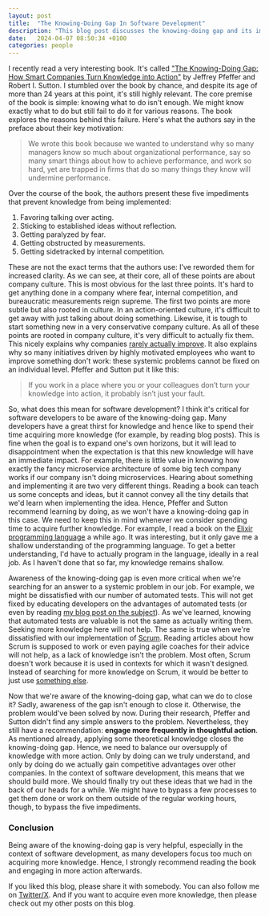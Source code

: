 ```yaml
---
layout: post
title:  "The Knowing-Doing Gap In Software Development"
description: "This blog post discusses the knowing-doing gap and its impact on software development. It's based on Pfeffer's and Sutton's book 'The Knowing-Doing Gap'."
date:   2024-04-07 08:50:34 +0100
categories: people
---
```

I recently read a very interesting book. It's called ["The Knowing-Doing Gap: How Smart Companies Turn Knowledge into Action"](https://www.goodreads.com/book/show/139851.The_Knowing_Doing_Gap) by Jeffrey Pfeffer and Robert I. Sutton. I stumbled over the book by chance, and despite its age of more than 24 years at this point, it's still highly relevant. The core premise of the book is simple: knowing what to do isn't enough. We might know exactly what to do but still fail to do it for various reasons. The book explores the reasons behind this failure. Here's what the authors say in the preface about their key motivation:
> We wrote this book because we wanted to understand why so many managers know so much about organizational performance, say so many smart things about how to achieve performance, and work so hard, yet are trapped in firms that do so many things they know will undermine performance.

Over the course of the book, the authors present these five impediments that prevent knowledge from being implemented:
1. Favoring talking over acting.
2. Sticking to established ideas without reflection.
3. Getting paralyzed by fear.
4. Getting obstructed by measurements.
5. Getting sidetracked by internal competition.

These are not the exact terms that the authors use: I've reworded them for increased clarity. As we can see, at their core, all of these points are about company culture. This is most obvious for the last three points. It's hard to get anything done in a company where fear, internal competition, and bureaucratic measurements reign supreme. The first two points are more subtle but also rooted in culture. In an action-oriented culture, it's difficult to get away with just talking about doing something. Likewise, it is tough to start something new in a very conservative company culture. As all of these points are rooted in company culture, it's very difficult to actually fix them. This nicely explains why companies [rarely actually improve](https://thinkingsideways.net/processes/continuous-improvement.html). It also explains why so many initiatives driven by highly motivated employees who want to improve something don't work: these systemic problems cannot be fixed on an individual level. Pfeffer and Sutton put it like this:
> If you work in a place where you or your colleagues don’t turn your knowledge into action, it probably isn’t just your fault.

So, what does this mean for software development? I think it's critical for software developers to be aware of the knowing-doing gap. Many developers have a great thirst for knowledge and hence like to spend their time acquiring more knowledge (for example, by reading blog posts). This is fine when the goal is to expand one's own horizons, but it will lead to disappointment when the expectation is that this new knowledge will have an immediate impact. For example, there is little value in knowing how exactly the fancy microservice architecture of some big tech company works if our company isn't doing microservices. Hearing about something and implementing it are two very different things. Reading a book can teach us some concepts and ideas, but it cannot convey all the tiny details that we'd learn when implementing the idea. Hence, Pfeffer and Sutton recommend learning by doing, as we won't have a knowing-doing gap in this case. We need to keep this in mind whenever we consider spending time to acquire further knowledge. For example, I read a book on the [Elixir programming language](https://elixir-lang.org/) a while ago. It was interesting, but it only gave me a shallow understanding of the programming language. To get a better understanding, I'd have to actually program in the language, ideally in a real job. As I haven't done that so far, my knowledge remains shallow.

Awareness of the knowing-doing gap is even more critical when we're searching for an answer to a systemic problem in our job. For example, we might be dissatisfied with our number of automated tests. This will not get fixed by educating developers on the advantages of automated tests (or even by reading [my blog post on the subject](https://thinkingsideways.net/testing/reasons-for-no-tests.html)). As we've learned, knowing that automated tests are valuable is not the same as actually writing them. Seeking more knowledge here will not help. The same is true when we're dissatisfied with our implementation of [Scrum](https://www.scrum.org/learning-series/what-is-scrum/). Reading articles about how Scrum is supposed to work or even paying agile coaches for their advice will not help, as a lack of knowledge isn't the problem. Most often, Scrum doesn't work because it is used in contexts for which it wasn't designed. Instead of searching for more knowledge on Scrum, it would be better to just use [something else](https://thinkingsideways.net/processes/kanban.html).

Now that we're aware of the knowing-doing gap, what can we do to close it? Sadly, awareness of the gap isn't enough to close it. Otherwise, the problem would've been solved by now. During their research, Pfeffer and Sutton didn't find any simple answers to the problem. Nevertheless, they still have a recommendation: **engage more frequently in thoughtful action**. As mentioned already, applying some theoretical knowledge closes the knowing-doing gap. Hence, we need to balance our oversupply of knowledge with more action. Only by doing can we truly understand, and only by doing do we actually gain competitive advantages over other companies. In the context of software development, this means that we should build more. We should finally try out these ideas that we had in the back of our heads for a while. We might have to bypass a few processes to get them done or work on them outside of the regular working hours, though, to bypass the five impediments. 

### Conclusion
Being aware of the knowing-doing gap is very helpful, especially in the context of software development, as many developers focus too much on acquiring more knowledge. Hence, I strongly recommend reading the book and engaging in more action afterwards.

If you liked this blog, please share it with somebody. You can also follow me on [Twitter/X](https://twitter.com/fxr256). And if you want to acquire even more knowledge, then please check out my other posts on this blog.